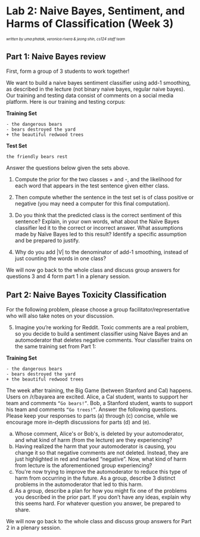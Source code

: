 # Lab 2: Naive Bayes, Sentiment, and Harms of Classification (Week 3)

<sub><sup>*written by uma phatak, veronica rivera & jeong shin, cs124 staff team*</sup></sub>

## Part 1: Naive Bayes review

First, form a group of 3 students to work together!

We want to build a naive bayes sentiment classifier using add-1 smoothing, as described in the lecture (not binary naive bayes, regular naive bayes). Our training and testing data consist of comments on a social media platform. Here is our training and testing corpus:

**Training Set**

    - the dangerous bears
    - bears destroyed the yard
    + the beautiful redwood trees

**Test Set**

    the friendly bears rest

Answer the questions below given the sets above.

1. Compute the prior for the two classes + and -, and the likelihood for each word that appears in the test sentence given either class.

2. Then compute whether the sentence in the test set is of class positive or negative (you may need a computer for this final computation).

3. Do you think that the predicted class is the correct sentiment of this sentence? Explain, in your own words, what about the Naïve Bayes classifier led it to the correct or incorrect answer. What assumptions made by Naïve Bayes led to this result? Identify a specific assumption and be prepared to justify.

4. Why do you add |V| to the denominator of add-1 smoothing, instead of just counting the words in one class?

We will now go back to the whole class and discuss group answers for questions 3 and 4 form part 1 in a plenary session.

## Part 2: Naive Bayes Toxicity Classification

For the following problem, please choose a group facilitator/representative who will also take notes on your discussion.

5. Imagine you’re working for Reddit. Toxic comments are a real problem, so you decide to build a sentiment classifier using Naive Bayes and an automoderator that deletes negative comments. Your classifier trains on the same training set from Part 1:

**Training Set**

    - the dangerous bears
    - bears destroyed the yard
    + the beautiful redwood trees

   The week after training, the Big Game (between Stanford and Cal) happens. Users on /r/bayarea are excited. Alice, a Cal student, wants to support her team and comments `“Go bears!”`. Bob, a Stanford student, wants to support his team and comments `“Go trees!”`. Answer the following questions. Please keep your responses to parts (a) through (c) concise, while we encourage more in-depth discussions for parts (d) and (e).
   <ol type="a">
      <li>Whose comment, Alice's or Bob's, is deleted by your automoderator, and what kind of harm (from the lecture) are they experiencing?</li>
      <li>Having realized the harm that your automoderator is causing, you change it so that negative comments are not deleted. Instead, they are just highlighted in red and marked “negative”. Now, what kind of harm from lecture is the aforementioned group experiencing?</li>
      <li>You're now trying to improve the automoderator to reduce this type of harm from occurring in the future. As a group, describe 3 distinct problems in the automoderator that led to this harm.</li>
      <li>As a group, describe a plan for how you might fix one of the problems you described in the prior part. If you don’t have any ideas, explain why this seems hard. For whatever question you answer, be prepared to share.</li>
   </ol>


   We will now go back to the whole class and discuss group answers for Part 2 in a plenary session.
